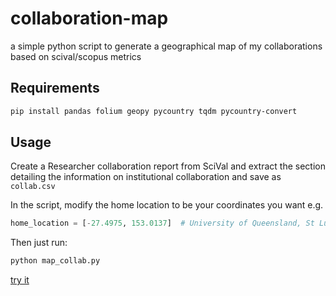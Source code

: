 # collaboration-map
a simple python script to generate a geographical map of my collaborations based on scival/scopus metrics

## Requirements
```bash
pip install pandas folium geopy pycountry tqdm pycountry-convert
```

## Usage
Create a Researcher collaboration report from SciVal and extract the section detailing the information on institutional collaboration and save as `collab.csv`

In the script, modify the home location to be your coordinates you want e.g. 

```python
home_location = [-27.4975, 153.0137]  # University of Queensland, St Lucia
```

Then just run:
```bash
python map_collab.py
```

[try it](scival_collaboration_map.html)
